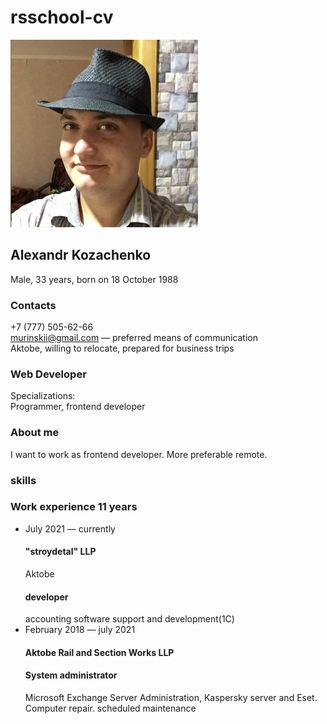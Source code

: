 # rsschool-cv
![This is my photo](MyPhoto.png "This is me! Hi.")
## Alexandr Kozachenko
Male, 33 years, born on 18 October 1988
### Contacts
 +7 (777) 505-62-66  
 [murinskii@gmail.com](mailto:murinskii@gmail.com) — preferred means of communication  
 Aktobe, willing to relocate, prepared for business trips  
 ### Web Developer
 Specializations:   
      Programmer, frontend developer
### About me  
  I want to work as frontend developer. More preferable remote.  
### skills
### Work experience 11 years  
- July 2021 — currently 
  #### "stroydetal" LLP  
  Aktobe
  #### developer  
  accounting software support and development(1C)  
- February 2018 — july 2021   
  #### Aktobe Rail and Section Works LLP
  #### System administrator
  Microsoft Exchange Server Administration, Kaspersky server and Eset.
  Computer repair.
  scheduled maintenance
